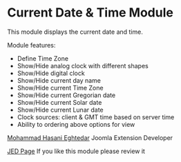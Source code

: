 Current Date & Time Module
==========================

This module displays the current date and time.

Module features:
- Define Time Zone
- Show/Hide analog clock with different shapes
- Show/Hide digital clock
- Show/Hide current day name
- Show/Hide current Time Zone
- Show/Hide current Gregorian date
- Show/Hide current Solar date
- Show/Hide current Lunar date
- Clock sources: client & GMT time based on server time
- Ability to ordering above options for view

[Mohammad Hasani Eghtedar](http://www.mhehm.ir) Joomla Extension Developer

[JED Page](http://extensions.joomla.org/extensions/extension/calendars-a-events/time/current-date-time) If you like this module please review it
